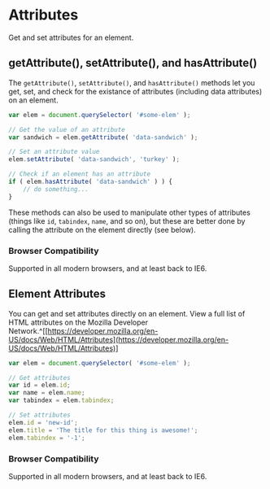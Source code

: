 
# Attributes

Get and set attributes for an element.

## getAttribute(), setAttribute(), and hasAttribute()

The `getAttribute()`, `setAttribute()`, and `hasAttribute()` methods let you get, set, and check for the existance of attributes (including data attributes) on an element.

```javascript
var elem = document.querySelector( '#some-elem' );

// Get the value of an attribute
var sandwich = elem.getAttribute( 'data-sandwich' );

// Set an attribute value
elem.setAttribute( 'data-sandwich', 'turkey' );

// Check if an element has an attribute
if ( elem.hasAttribute( 'data-sandwich' ) ) {
	// do something...
}
```

These methods can also be used to manipulate other types of attributes (things like `id`, `tabindex`, `name`, and so on), but these are better done by calling the attribute on the element directly (see below).

### Browser Compatibility

Supported in all modern browsers, and at least back to IE6.


## Element Attributes

You can get and set attributes directly on an element. View a full list of HTML attributes on the Mozilla Developer Network.^[[https://developer.mozilla.org/en-US/docs/Web/HTML/Attributes](https://developer.mozilla.org/en-US/docs/Web/HTML/Attributes)]

```javascript
var elem = document.querySelector( '#some-elem' );

// Get attributes
var id = elem.id;
var name = elem.name;
var tabindex = elem.tabindex;

// Set attributes
elem.id = 'new-id';
elem.title = 'The title for this thing is awesome!';
elem.tabindex = '-1';
```

### Browser Compatibility

Supported in all modern browsers, and at least back to IE6.